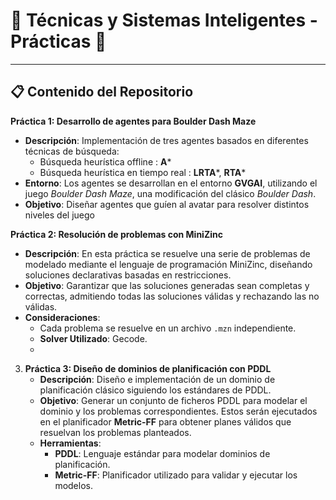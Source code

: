 # 🌟 Técnicas y Sistemas Inteligentes - Prácticas 🌟

---

## 📋 Contenido del Repositorio

**Práctica 1: Desarrollo de agentes para Boulder Dash Maze**
   - **Descripción**: Implementación de tres agentes basados en diferentes técnicas de búsqueda:
     - Búsqueda heurística offline : **A***
     - Búsqueda heurística en tiempo real : **LRTA***, **RTA***
   - **Entorno**: Los agentes se desarrollan en el entorno **GVGAI**, utilizando el juego *Boulder Dash Maze*, una modificación del clásico *Boulder Dash*.
   - **Objetivo**: Diseñar agentes que guíen al avatar para resolver distintos niveles del juego

**Práctica 2: Resolución de problemas con MiniZinc**
   - **Descripción**: En esta práctica se resuelve una serie de problemas de modelado mediante el lenguaje de programación MiniZinc, diseñando soluciones declarativas basadas en restricciones.
   - **Objetivo**: Garantizar que las soluciones generadas sean completas y correctas, admitiendo todas las soluciones válidas y rechazando las no válidas.
   - **Consideraciones**:
        - Cada problema se resuelve en un archivo `.mzn` independiente.
        - **Solver Utilizado**: Gecode.
        - 
3. **Práctica 3: Diseño de dominios de planificación con PDDL**
   - **Descripción**: Diseño e implementación de un dominio de planificación clásico siguiendo los estándares de PDDL.
   - **Objetivo**: Generar un conjunto de ficheros PDDL para modelar el dominio y los problemas correspondientes. Estos serán ejecutados en el planificador **Metric-FF** para obtener planes válidos que resuelvan los problemas planteados.
   - **Herramientas**:
     - **PDDL**: Lenguaje estándar para modelar dominios de planificación.
     - **Metric-FF**: Planificador utilizado para validar y ejecutar los modelos.





